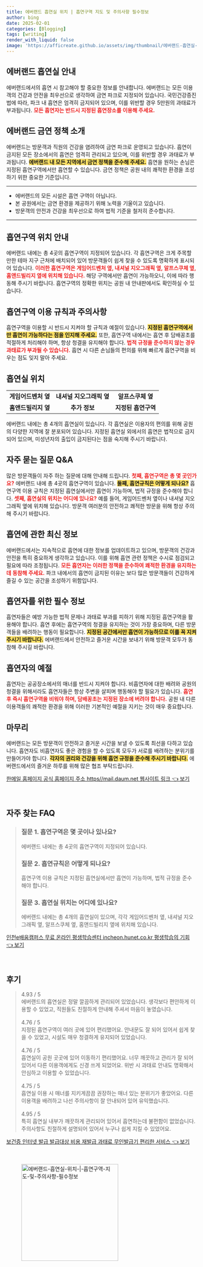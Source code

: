```yaml
---
title: 에버랜드 흡연실 위치 | 흡연구역 지도 및 주의사항 필수정보
author: bing
date: 2025-02-01
categories: [Blogging]
tags: [writing]
render_with_liquid: false
image: 'https://afficreate.github.io/assets/img/thumbnail/에버랜드-흡연실-위치-|-흡연구역-지도-및-주의사항-필수정보.webp'
---
```



<h2 id='에버랜드_흡연실_안내'>에버랜드 흡연실 안내</h2>

<p>에버랜드에서의 흡연 시 참고해야 할 중요한 정보를 안내합니다. 에버랜드는 모든 이용객의 건강과 안전을 최우선으로 생각하여 금연 파크로 지정되어 있습니다. 국민건강증진법에 따라, 파크 내 흡연은 엄격히 금지되어 있으며, 이를 위반할 경우 5만원의 과태료가 부과됩니다. <b><span style="color: #ee2323;">모든 흡연자는 반드시 지정된 흡연장소를 이용해 주세요.</span></b></p>

<h2 id='에버랜드_금연_정책'>에버랜드 금연 정책 소개</h2>

<p>에버랜드는 방문객과 직원의 건강을 염려하여 금연 파크로 운영되고 있습니다. 흡연이 금지된 모든 장소에서의 흡연은 엄격히 관리되고 있으며, 이를 위반할 경우 과태료가 부과됩니다. <b><span style="background-color: #ffe066;">에버랜드 내 모든 지역에서 금연 정책을 준수해 주세요.</span></b> 흡연을 원하는 손님은 지정된 흡연구역에서만 흡연할 수 있습니다. 금연 정책은 공원 내의 쾌적한 환경을 조성하기 위한 중요한 기준입니다.</p>

<hr />

<ul>
    <li>에버랜드의 모든 시설은 흡연 구역이 아닙니다.</li>
    <li>본 공원에서는 금연 환경을 제공하기 위해 노력을 기울이고 있습니다.</li>
    <li>방문객의 안전과 건강을 최우선으로 하여 법적 기준을 철저히 준수합니다.</li>
</ul>

<hr />

<h2 id='흡연구역_위치_안내'>흡연구역 위치 안내</h2>

<p>에버랜드 내에는 총 4곳의 흡연구역이 지정되어 있습니다. 각 흡연구역은 크게 주목할 만한 테마 지구 근처에 배치되어 있어 방문객들이 쉽게 찾을 수 있도록 명확하게 표시되어 있습니다. <b><span style="color: #ee2323;">이러한 흡연구역은 게임어드벤처 옆, 내셔널 지오그래픽 옆, 알프스쿠체 옆, 홈앤드빌리지 옆에 위치해 있습니다.</span></b> 해당 구역에서만 흡연이 가능하오니, 이에 따라 행동해 주시기 바랍니다. 흡연구역의 정확한 위치는 공원 내 안내판에서도 확인하실 수 있습니다.</p>

<h2 id='흡연구역_이용_규칙'>흡연구역 이용 규칙과 주의사항</h2>

<p>흡연구역을 이용할 시 반드시 지켜야 할 규칙과 예절이 있습니다. <b><span style="background-color: #ffe066;">지정된 흡연구역에서만 흡연이 가능하다는 점을 인지해 주세요.</span></b> 또한, 흡연구역 내에서는 흡연 후 담배꽁초를 적절하게 처리해야 하며, 항상 청결을 유지해야 합니다. <b><span style="color: #ee2323;">법적 규정을 준수하지 않는 경우 과태료가 부과될 수 있습니다.</span></b> 흡연 시 다른 손님들의 편의를 위해 빠르게 흡연구역을 비우는 점도 잊지 말아 주세요.</p>

<h2 id='흡연실_위치'>흡연실 위치</h2>

<table>
    <tr>
        <td style="text-align: center; height: 17px;"><b>게임어드벤처 옆</b></td>
        <td style="text-align: center; height: 17px;"><b>내셔널 지오그래픽 옆</b></td>
        <td style="text-align: center; height: 17px;"><b>알프스쿠체 옆</b></td>
    </tr>
    <tr>
        <td style="text-align: center; height: 17px;"><b>홈앤드빌리지 옆</b></td>
        <td style="text-align: center; height: 17px;"><b>추가 정보</b></td>
        <td style="text-align: center; height: 17px;"><b>지정된 흡연구역</b></td>
    </tr>
</table>

<p>에버랜드 내에는 총 4개의 흡연실이 있습니다. 각 흡연실은 이용자의 편의를 위해 공원의 다양한 지역에 잘 분포되어 있습니다. 지정된 흡연실 외에서의 흡연은 법적으로 금지되어 있으며, 미성년자의 출입이 금지된다는 점을 숙지해 주시기 바랍니다.</p>

<h2 id='자주_묻는_질문'>자주 묻는 질문 Q&A</h2>

<p>많은 방문객들이 자주 하는 질문에 대해 안내해 드립니다. <b><span style="color: #ee2323;">첫째, 흡연구역은 총 몇 곳인가요?</span></b> 에버랜드 내에 총 4곳의 흡연구역이 있습니다. <b><span style="background-color: #ffe066;">둘째, 흡연규칙은 어떻게 되나요?</span></b> 흡연구역 이용 규칙은 지정된 흡연실에서만 흡연이 가능하며, 법적 규정을 준수해야 합니다. <b><span style="color: #ee2323;">셋째, 흡연실의 위치는 어디에 있나요?</span></b> 예를 들어, 게임어드벤처 옆이나 내셔널 지오그래픽 옆에 위치해 있습니다. 방문객 여러분의 안전하고 쾌적한 방문을 위해 항상 주의해 주시기 바랍니다.</p>

<h2 id='흡연에_관한_최신_정보'>흡연에 관한 최신 정보</h2>

<p>에버랜드에서는 지속적으로 흡연에 대한 정보를 업데이트하고 있으며, 방문객의 건강과 안전을 특히 중요하게 생각하고 있습니다. 이를 위해 흡연 관련 정책은 수시로 점검되고 필요에 따라 조정됩니다. <b><span style="color: #ee2323;">모든 흡연자는 이러한 정책을 준수하여 쾌적한 환경을 유지하는 데 동참해 주세요.</span></b> 파크 내에서의 흡연이 금지된 이유는 보다 많은 방문객들이 건강하게 즐길 수 있는 공간을 조성하기 위함입니다.</p>

<h2 id='흡연자_위한_필수_정보'>흡연자를 위한 필수 정보</h2>

<p>흡연자들은 예방 가능한 법적 문제나 과태료 부과를 피하기 위해 지정된 흡연구역을 활용해야 합니다. 흡연 후에는 흡연구역의 청결을 유지하는 것이 가장 중요하며, 다른 방문객들을 배려하는 행동이 필요합니다. <b><span style="background-color: #ffe066;">지정된 공간에서만 흡연이 가능하므로 이를 꼭 지켜주시기 바랍니다.</span></b> 에버랜드에서 안전하고 즐거운 시간을 보내기 위해 방문객 모두가 동참해 주시길 바랍니다.</p>

<h2 id='흡연자의_예절'>흡연자의 예절</h2>

<p>흡연자는 공공장소에서의 매너를 반드시 지켜야 합니다. 비흡연자에 대한 배려와 공원의 청결을 위해서라도 흡연자들은 항상 주변을 살피며 행동해야 할 필요가 있습니다. <b><span style="color: #ee2323;">흡연 후 즉시 흡연구역을 비워야 하며, 담배꽁초는 지정된 장소에 버려야 합니다.</span></b> 공원 내 다른 이용객들의 쾌적한 환경을 위해 이러한 기본적인 예절을 지키는 것이 매우 중요합니다.</p>

<h2 id='마무리'>마무리</h2>

<p>에버랜드는 모든 방문객이 안전하고 즐거운 시간을 보낼 수 있도록 최선을 다하고 있습니다. 흡연자도 비흡연자도 좋은 경험을 할 수 있도록 모두가 서로를 배려하는 분위기를 만들어가야 합니다. <b><span style="background-color: #ffe066;">각자의 권리와 건강을 위해 흡연 규정을 준수해 주시기 바랍니다.</span></b> 에버랜드에서의 즐거운 하루를 위해 많은 협조 부탁드립니다.</p>


<p><a class="click-button" title="한메일 홈페이지 공식 홈페이지 주소 https//mail.daum.net 웹사이트 링크" href="https://afficreate.github.io/posts/%ED%95%9C%EB%A9%94%EC%9D%BC-%ED%99%88%ED%8E%98%EC%9D%B4%EC%A7%80-%EA%B3%B5%EC%8B%9D-%ED%99%88%ED%8E%98%EC%9D%B4%EC%A7%80-%EC%A3%BC%EC%86%8C-httpsmail.daum.net-%EC%9B%B9%EC%82%AC%EC%9D%B4%ED%8A%B8-%EB%A7%81%ED%81%AC/" rel="dofollow">한메일 홈페이지 공식 홈페이지 주소 https//mail.daum.net 웹사이트 링크 👈 보기</a></p><br>
<h2 id='자주_찾는_FAQ'>자주 찾는 FAQ</h2>
<div itemscope="" itemtype="https://schema.org/FAQPage"> 
<blockquote> 
<div itemscope="" itemprop="mainEntity" itemtype="https://schema.org/Question"> 
<h3 itemprop="name">질문 1. 흡연구역은 몇 곳이나 있나요?</h3> 
<div itemscope="" itemprop="acceptedAnswer" itemtype="https://schema.org/Answer"> 
<span itemprop="text"> 
<p>에버랜드 내에는 총 4곳의 흡연구역이 지정되어 있습니다.</p> 
</span> 
</div> 
</div> 
<div itemscope="" itemprop="mainEntity" itemtype="https://schema.org/Question"> 
<h3 itemprop="name">질문 2. 흡연규칙은 어떻게 되나요?</h3> 
<div itemscope="" itemprop="acceptedAnswer" itemtype="https://schema.org/Answer"> 
<span itemprop="text"> 
<p>흡연구역 이용 규칙은 지정된 흡연실에서만 흡연이 가능하며, 법적 규정을 준수해야 합니다.</p> 
</span> 
</div> 
</div> 
<div itemscope="" itemprop="mainEntity" itemtype="https://schema.org/Question"> 
<h3 itemprop="name">질문 3. 흡연실 위치는 어디에 있나요?</h3> 
<div itemscope="" itemprop="acceptedAnswer" itemtype="https://schema.org/Answer"> 
<span itemprop="text"> 
<p>에버랜드 내에는 총 4개의 흡연실이 있으며, 각각 게임어드벤처 옆, 내셔널 지오그래픽 옆, 알프스쿠체 옆, 홈앤드빌리지 옆에 위치해 있습니다.</p> 
</span> 
</div> 
</div> 
</blockquote> 
</div>
<p><a class="click-button" title="인천e배움캠퍼스 무료 온라인 평생학습센터 incheon.hunet.co.kr 평생학습의 기회" href="https://afficreate.github.io/posts/%EC%9D%B8%EC%B2%9Ce%EB%B0%B0%EC%9B%80%EC%BA%A0%ED%8D%BC%EC%8A%A4-%EB%AC%B4%EB%A3%8C-%EC%98%A8%EB%9D%BC%EC%9D%B8-%ED%8F%89%EC%83%9D%ED%95%99%EC%8A%B5%EC%84%BC%ED%84%B0-incheon.hunet.co.kr-%ED%8F%89%EC%83%9D%ED%95%99%EC%8A%B5%EC%9D%98-%EA%B8%B0%ED%9A%8C/" rel="dofollow">인천e배움캠퍼스 무료 온라인 평생학습센터 incheon.hunet.co.kr 평생학습의 기회 👈 보기</a></p><br>
<h2 id='후기'>후기</h2>
<div itemscope itemtype="https://schema.org/Product">
  <blockquote>
  <div itemprop="review" itemscope itemtype="https://schema.org/Review">
      <div itemprop="reviewRating" itemscope itemtype="https://schema.org/Rating"> <span itemprop="ratingValue">4.93</span> / <span itemprop="bestRating">5</span> </div>
      <span itemprop="reviewBody">에버랜드의 흡연실은 정말 깔끔하게 관리되어 있었습니다. 생각보다 편안하게 이용할 수 있었고, 직원들도 친절하게 안내해 주셔서 마음이 놓였습니다.</span>
  </div>
  <br>
  <div itemprop="review" itemscope itemtype="https://schema.org/Review">
      <div itemprop="reviewRating" itemscope itemtype="https://schema.org/Rating"> <span itemprop="ratingValue">4.76</span> / <span itemprop="bestRating">5</span> </div>
      <span itemprop="reviewBody">지정된 흡연구역이 여러 곳에 있어 편리했어요. 안내문도 잘 되어 있어서 쉽게 찾을 수 있었고, 시설도 매우 청결하게 유지되어 있었습니다.</span>
  </div>
  <br>
  <div itemprop="review" itemscope itemtype="https://schema.org/Review">
      <div itemprop="reviewRating" itemscope itemtype="https://schema.org/Rating"> <span itemprop="ratingValue">4.76</span> / <span itemprop="bestRating">5</span> </div>
      <span itemprop="reviewBody">흡연실이 공원 곳곳에 있어 이동하기 편리했어요. 너무 깨끗하고 관리가 잘 되어 있어서 다른 이용객에게도 신경 쓰게 되었어요. 위반 시 과태료 안내도 명확해서 안심하고 이용할 수 있었습니다.</span>
  </div>
  <br>
  <div itemprop="review" itemscope itemtype="https://schema.org/Review">
      <div itemprop="reviewRating" itemscope itemtype="https://schema.org/Rating"> <span itemprop="ratingValue">4.75</span> / <span itemprop="bestRating">5</span> </div>
      <span itemprop="reviewBody">흡연실 이용 시 매너를 지키게끔끔 권장하는 매너 있는 분위기가 좋았어요. 다른 이용객을 배려하고 나선 주의사항이 잘 안내되어 있어 유익했습니다.</span>
  </div>
  <br>
  <div itemprop="review" itemscope itemtype="https://schema.org/Review">
      <div itemprop="reviewRating" itemscope itemtype="https://schema.org/Rating"> <span itemprop="ratingValue">4.95</span> / <span itemprop="bestRating">5</span> </div>
      <span itemprop="reviewBody">특히 흡연실 내부가 깨끗하게 관리되어 있어서 흡연하는데 불편함이 없었습니다. 주의사항도 친절하게 설명되어 있어서 누구나 쉽게 지킬 수 있었어요.</span>
  </div>
  </blockquote>
</div>
<p><a class="click-button" title="보건증 인터넷 발급 발급대상 비용 재발급 과태료 무인발급기 편리한 서비스" href="https://afficreate.github.io/posts/%EB%B3%B4%EA%B1%B4%EC%A6%9D-%EC%9D%B8%ED%84%B0%EB%84%B7-%EB%B0%9C%EA%B8%89-%EB%B0%9C%EA%B8%89%EB%8C%80%EC%83%81-%EB%B9%84%EC%9A%A9-%EC%9E%AC%EB%B0%9C%EA%B8%89-%EA%B3%BC%ED%83%9C%EB%A3%8C-%EB%AC%B4%EC%9D%B8%EB%B0%9C%EA%B8%89%EA%B8%B0-%ED%8E%B8%EB%A6%AC%ED%95%9C-%EC%84%9C%EB%B9%84%EC%8A%A4/" rel="dofollow">보건증 인터넷 발급 발급대상 비용 재발급 과태료 무인발급기 편리한 서비스 👈 보기</a></p><br>
<figure class="image"><img src="https://afficreate.github.io/assets/img/thumbnail/에버랜드-흡연실-위치-|-흡연구역-지도-및-주의사항-필수정보.webp" alt="에버랜드-흡연실-위치-|-흡연구역-지도-및-주의사항-필수정보" width="256" height="256"></figure>